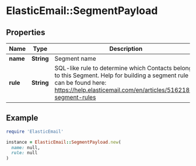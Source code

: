# ElasticEmail::SegmentPayload

## Properties

| Name | Type | Description | Notes |
| ---- | ---- | ----------- | ----- |
| **name** | **String** | Segment name |  |
| **rule** | **String** | SQL-like rule to determine which Contacts belong to this Segment. Help for building a segment rule can be found here: https://help.elasticemail.com/en/articles/5162182-segment-rules |  |

## Example

```ruby
require 'ElasticEmail'

instance = ElasticEmail::SegmentPayload.new(
  name: null,
  rule: null
)
```

